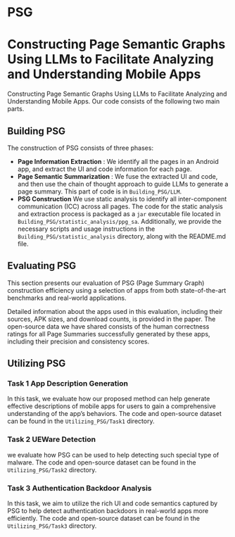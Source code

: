 # PSG
Constructing Page Semantic Graphs Using LLMs to Facilitate Analyzing and Understanding Mobile Apps
=======
Constructing Page Semantic Graphs Using LLMs to Facilitate Analyzing and Understanding Mobile Apps. Our code consists of the following two main parts.

## Building PSG
The construction of PSG consists of three phases:
* **Page Information Extraction** : We identify all the pages in an Android app, and extract the UI and code information for each page.
* **Page Semantic Summarization** : 
We fuse the extracted UI and code, and then use the chain of thought approach to guide LLMs to generate a page summary. This part of code is in `Building_PSG/LLM`.
* **PSG Construction** 
  We use static analysis to identify all inter-component communication (ICC) across all pages. The code for the static analysis and extraction process is packaged as a `jar` executable file located in `Building_PSG/statistic_analysis/ppg_sa`. Additionally, we provide the necessary scripts and usage instructions in the `Building_PSG/statistic_analysis` directory, along with the README.md file.



## Evaluating PSG

This section presents our evaluation of PSG (Page Summary Graph) construction efficiency using a selection of apps from both state-of-the-art benchmarks and real-world applications.

Detailed information about the apps used in this evaluation, including their sources, APK sizes, and download counts, is provided in the paper. The open-source data we have shared consists of the human correctness ratings for all Page Summaries successfully generated by these apps, including their precision and consistency scores.



## Utilizing PSG
### Task 1 App Description Generation
In this task, we evaluate how our proposed method can help generate effective descriptions of mobile apps for users to gain a comprehensive understanding of the app’s behaviors. 
The code and open-source dataset can be found in the `Utilizing_PSG/Task1` directory.

### Task 2 UEWare Detection
we evaluate how PSG can be used to help detecting such special type of malware.
The code and open-source dataset can be found in the `Utilizing_PSG/Task2` directory.

### Task 3 Authentication Backdoor Analysis
In this task, we aim to utilize the rich UI and code semantics captured by PSG to help detect authentication backdoors in real-world apps more efficiently.
The code and open-source dataset can be found in the `Utilizing_PSG/Task3` directory.